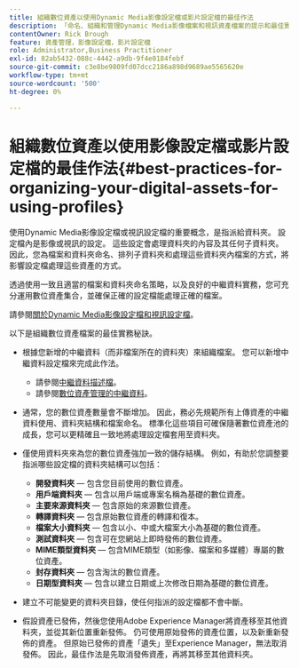 ```yaml
---
title: 組織數位資產以使用Dynamic Media影像設定檔或影片設定檔的最佳作法
description: 「命名、組織和管理Dynamic Media影像檔案和視訊資產檔案的提示和最佳實務。」
contentOwner: Rick Brough
feature: 資產管理，影像設定檔，影片設定檔
role: Administrator,Business Practitioner
exl-id: 82ab5432-088c-4442-a9db-9f4e0184febf
source-git-commit: c3e8be9809fd07dcc2186a898d9689ae5565620e
workflow-type: tm+mt
source-wordcount: '500'
ht-degree: 0%

---
```


# 組織數位資產以使用影像設定檔或影片設定檔的最佳作法{#best-practices-for-organizing-your-digital-assets-for-using-profiles}

使用Dynamic Media影像設定檔或視訊設定檔的重要概念，是指派給資料夾。 設定檔內是影像或視訊的設定。 這些設定會處理資料夾的內容及其任何子資料夾。 因此，您為檔案和資料夾命名、排列子資料夾和處理這些資料夾內檔案的方式，將影響設定檔處理這些資產的方式。

透過使用一致且適當的檔案和資料夾命名策略，以及良好的中繼資料實務，您可充分運用數位資產集合，並確保正確的設定檔能處理正確的檔案。

請參閱[關於Dynamic Media影像設定檔和視訊設定檔](about-image-video-profiles.md)。

以下是組織數位資產檔案的最佳實務秘訣。

* 根據您新增的中繼資料（而非檔案所在的資料夾）來組織檔案。 您可以新增中繼資料設定檔來完成此作法。

   * 請參閱[中繼資料描述檔](/help/assets/metadata-profiles.md)。
   * 請參閱[數位資產管理的中繼資料](/help/assets/manage-metadata.md)。

* 通常，您的數位資產數量會不斷增加。 因此，務必先規範所有上傳資產的中繼資料使用、資料夾結構和檔案命名。 標準化這些項目可確保隨著數位資產池的成長，您可以更精確且一致地將處理設定檔套用至資料夾。
* 僅使用資料夾來為您的數位資產強加一致的儲存結構。 例如，有助於您調整要指派哪些設定檔的資料夾結構可以包括：

   * **開發資料夾**  — 包含您目前使用的數位資產。
   * **用戶端資料夾**  — 包含以用戶端或專案名稱為基礎的數位資產。
   * **主要來源資料夾**  — 包含原始的來源數位資產。
   * **轉譯資料夾**  — 包含原始數位資產的轉譯和復本。
   * **檔案大小資料夾**  — 包含以小、中或大檔案大小為基礎的數位資產。
   * **測試資料夾**  — 包含可在您網站上即時發佈的數位資產。
   * **MIME類型資料夾**  — 包含MIME類型（如影像、檔案和多媒體）專屬的數位資產。
   * **封存資料夾**  — 包含淘汰的數位資產。
   * **日期型資料夾**  — 包含以建立日期或上次修改日期為基礎的數位資產。

* 建立不可能變更的資料夾目錄，使任何指派的設定檔都不會中斷。
* 假設資產已發佈，然後您使用Adobe Experience Manager將資產移至其他資料夾，並從其新位置重新發佈。 仍可使用原始發佈的資產位置，以及新重新發佈的資產。 但原始已發佈的資產「遺失」至Experience Manager，無法取消發佈。 因此，最佳作法是先取消發佈資產，再將其移至其他資料夾。
